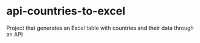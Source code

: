 # api-countries-to-excel
 Project that generates an Excel table with countries and their data through an API
